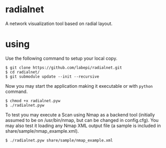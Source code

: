 radialnet
=========

A network visualization tool based on radial layout.


using
=====

Use the following command to setup your local copy.

```shell
$ git clone https://github.com/labepi/radialnet.git
$ cd radialnet/
$ git submodule update --init --recursive
```

Now you may start the application making it executable or with `python` command.

```shell
$ chmod +x radialnet.pyw
$ ./radialnet.pyw
```

To test you may execute a Scan using Nmap as a backend tool (initially assumed to be on /usr/bin/nmap, but can be changed in config.cfg). You may also test it loading any Nmap XML output file (a sample is included in share/sample/nmap_example.xml).

```shell
$ ./radialnet.pyw share/sample/nmap_example.xml
```
